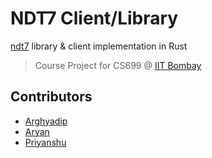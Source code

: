 # NDT7 Client/Library

[ndt7](https://www.measurementlab.net/tests/ndt/ndt7) library & client implementation in Rust

> Course Project for CS699 @ [IIT Bombay](https://www.cse.iitb.ac.in)

## Contributors

- [Arghyadip](https://www.cse.iitb.ac.in/~arghyadip)
- [Aryan](https://www.cse.iitb.ac.in/~aryankhilwani)
- [Priyanshu](https://www.cse.iitb.ac.in/~priyanshusingh)
